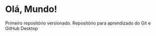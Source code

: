 # Olá, Mundo!
 Primeiro repositório versionado. 
 Repositório para aprendizado do Git e GitHub Desktop

